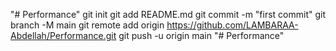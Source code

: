 "# Performance"  git init git add README.md git commit -m "first commit" git branch -M main git remote add origin https://github.com/LAMBARAA-Abdellah/Performance.git git push -u origin main
"# Performance" 
